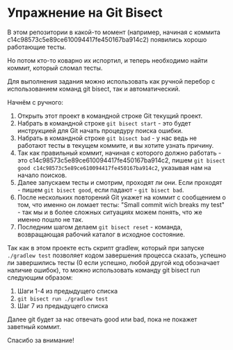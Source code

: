 # Упражнение на Git Bisect

В этом репозитории в какой-то момент (например, начиная с коммита c14c98573c5e89ce610094417fe450167ba914c2) появились хорошо работающие тесты.

Но потом кто-то коварно их испортил, и теперь необходимо найти коммит, который сломал тесты.

Для выполнения задания можно использовать как ручной перебор с использованием команд git bisect, так и автоматический.

Начнём с ручного:

1. Открыть этот проект в командной строке Git текущий проект.
2. Набрать в командной строке ```git bisect start``` - это будет инструкцией для Git начать процедуру поиска ошибки.
3. Набрать в командной строке ```git bisect bad``` - у нас ведь не работают тесты в текущем коммите, и вы хотите узнать причину.
4. Так как правильный коммит, начиная с которого должно работать - это c14c98573c5e89ce610094417fe450167ba914c2, пишем ```git bisect good c14c98573c5e89ce610094417fe450167ba914c2```, указывая нам на начало поисков.
5. Далее запускаем тесты и смотрим, проходят ли они. Если проходят - пишем ```git bisect good```, если падают - ```git bisect bad```.
6. После нескольких повторений Git укажет на коммит с сообщением о том, что именно он ломает тесты: "Small commit wich breaks my test" - так мы и в более сложных ситуациях можем понять, что же именно пошло не так.
7. Последним шагом делаем ```git bisect reset``` - команда, возвращающая рабочий каталог в исходное состояние.

Так как в этом проекте есть скрипт gradlew, который при запуске ```./gradlew test``` позволяет кодом завершения процесса сказать, успешно ли завершились тесты (0 если успешно, любой другой код обозначает наличие ошибок), то можно использовать команду git bisect run следующим образом:
1. Шаги 1-4 из предыдущего списка
2. ```git bisect run ./gradlew test```
3. Шаг 7 из предыдущего списка

Далее git будет за нас отвечать good или bad, пока не покажет заветный коммит.

Спасибо за внимание!